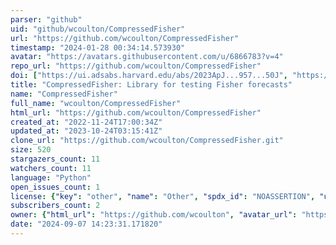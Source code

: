 ```yaml
---
parser: "github"
uid: "github/wcoulton/CompressedFisher"
url: "https://github.com/wcoulton/CompressedFisher"
timestamp: "2024-01-28 00:34:14.573930"
avatar: "https://avatars.githubusercontent.com/u/6866783?v=4"
repo_url: "https://github.com/wcoulton/CompressedFisher"
doi: ["https://ui.adsabs.harvard.edu/abs/2023ApJ...957...50J", "https://ui.adsabs.harvard.edu/abs/2023arXiv230508994C", "https://ui.adsabs.harvard.edu/abs/2023ascl.soft12008C/abstract"]
title: "CompressedFisher: Library for testing Fisher forecasts"
name: "CompressedFisher"
full_name: "wcoulton/CompressedFisher"
html_url: "https://github.com/wcoulton/CompressedFisher"
created_at: "2022-11-24T17:00:34Z"
updated_at: "2023-10-24T03:15:41Z"
clone_url: "https://github.com/wcoulton/CompressedFisher.git"
size: 520
stargazers_count: 11
watchers_count: 11
language: "Python"
open_issues_count: 1
license: {"key": "other", "name": "Other", "spdx_id": "NOASSERTION", "url": null, "node_id": "MDc6TGljZW5zZTA="}
subscribers_count: 2
owner: {"html_url": "https://github.com/wcoulton", "avatar_url": "https://avatars.githubusercontent.com/u/6866783?v=4", "login": "wcoulton", "type": "User"}
date: "2024-09-07 14:23:31.171820"
---
```

